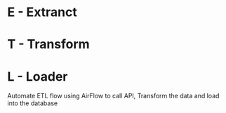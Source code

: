 # E - Extranct
# T - Transform
# L - Loader
Automate ETL flow using AirFlow to call API, Transform the data and load into the database
